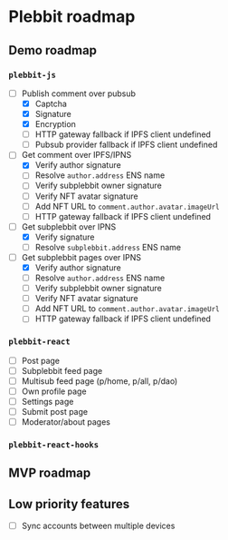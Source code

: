 # Plebbit roadmap

## Demo roadmap

### `plebbit-js`

- [ ] Publish comment over pubsub
  - [x] Captcha
  - [x] Signature
  - [x] Encryption
  - [ ] HTTP gateway fallback if IPFS client undefined
  - [ ] Pubsub provider fallback if IPFS client undefined
- [ ] Get comment over IPFS/IPNS
  - [x] Verify author signature
  - [ ] Resolve `author.address` ENS name
  - [ ] Verify subplebbit owner signature
  - [ ] Verify NFT avatar signature
  - [ ] Add NFT URL to `comment.author.avatar.imageUrl`
  - [ ] HTTP gateway fallback if IPFS client undefined
- [ ] Get subplebbit over IPNS
  - [x] Verify signature
  - [ ] Resolve `subplebbit.address` ENS name
- [ ] Get subplebbit pages over IPNS
  - [x] Verify author signature
  - [ ] Resolve `author.address` ENS name
  - [ ] Verify subplebbit owner signature
  - [ ] Verify NFT avatar signature
  - [ ] Add NFT URL to `comment.author.avatar.imageUrl`
  - [ ] HTTP gateway fallback if IPFS client undefined

### `plebbit-react`

- [ ] Post page
- [ ] Subplebbit feed page
- [ ] Multisub feed page (p/home, p/all, p/dao)
- [ ] Own profile page
- [ ] Settings page
- [ ] Submit post page
- [ ] Moderator/about pages

### `plebbit-react-hooks`

## MVP roadmap

## Low priority features

- [ ] Sync accounts between multiple devices
